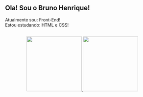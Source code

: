 ## Ola! Sou o Bruno Henrique!<br>

Atualmente sou: Front-End!<br>
Estou estudando: HTML e CSS!
##
<div align="center">

  <a href="https://github.com/BrunoHAS">

  <img height="180em" src="https://github-readme-stats.vercel.app/api?username=BrunoHAS&show_icons=true&theme=dracula&include_all_commits=true&count_private=true"/>

  <img height="180em" src="https://github-readme-stats.vercel.app/api/top-langs/?username=BrunoHAS&layout=compact&langs_count=7&theme=dracula"/>

</div>
